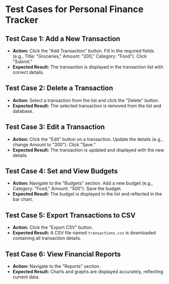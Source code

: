 # Test Cases for Personal Finance Tracker

## Test Case 1: Add a New Transaction
- **Action:** Click the "Add Transaction" button. Fill in the required fields (e.g., Title: "Groceries," Amount: "200," Category: "Food"). Click "Submit."
- **Expected Result:** The transaction is displayed in the transaction list with correct details.

## Test Case 2: Delete a Transaction
- **Action:** Select a transaction from the list and click the "Delete" button.
- **Expected Result:** The selected transaction is removed from the list and database.

## Test Case 3: Edit a Transaction
- **Action:** Click the "Edit" button on a transaction. Update the details (e.g., change Amount to "300"). Click "Save."
- **Expected Result:** The transaction is updated and displayed with the new details.

## Test Case 4: Set and View Budgets
- **Action:** Navigate to the "Budgets" section. Add a new budget (e.g., Category: "Food," Amount: "500"). Save the budget.
- **Expected Result:** The budget is displayed in the list and reflected in the bar chart.

## Test Case 5: Export Transactions to CSV
- **Action:** Click the "Export CSV" button.
- **Expected Result:** A CSV file named `transactions.csv` is downloaded containing all transaction details.

## Test Case 6: View Financial Reports
- **Action:** Navigate to the "Reports" section.
- **Expected Result:** Charts and graphs are displayed accurately, reflecting current data.
 